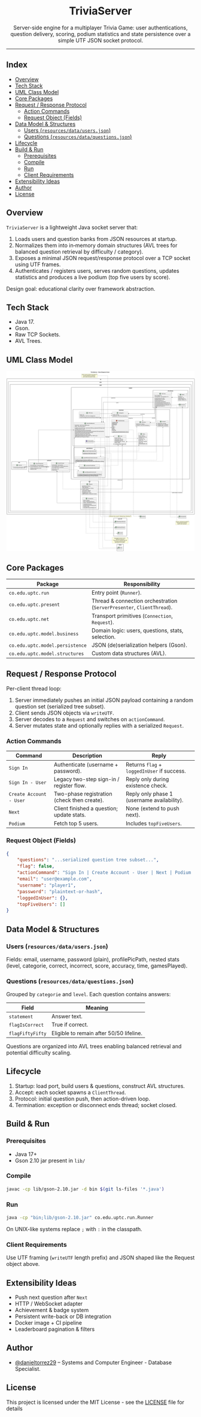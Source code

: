 <h1 align="center">TriviaServer</h1>
<p align="center">
Server-side engine for a multiplayer Trivia Game: user authentications, question delivery, scoring, podium statistics and state persistence over a simple UTF JSON socket protocol.
</p>

---

<h2 align="left">Index</h2>

- [Overview](#overview)
- [Tech Stack](#tech-stack)
- [UML Class Model](#uml-class-model)
- [Core Packages](#core-packages)
- [Request / Response Protocol](#request--response-protocol)
  - [Action Commands](#action-commands)
  - [Request Object (Fields)](#request-object-fields)
- [Data Model \& Structures](#data-model--structures)
  - [Users (`resources/data/users.json`)](#users-resourcesdatausersjson)
  - [Questions (`resources/data/questions.json`)](#questions-resourcesdataquestionsjson)
- [Lifecycle](#lifecycle)
- [Build \& Run](#build--run)
  - [Prerequisites](#prerequisites)
  - [Compile](#compile)
  - [Run](#run)
  - [Client Requirements](#client-requirements)
- [Extensibility Ideas](#extensibility-ideas)
- [Author](#author)
- [License](#license)

## Overview

`TriviaServer` is a lightweight Java socket server that:

1. Loads users and question banks from JSON resources at startup.
2. Normalizes them into in‑memory domain structures (AVL trees for balanced question retrieval by difficulty / category).
3. Exposes a minimal JSON request/response protocol over a TCP socket using UTF frames.
4. Authenticates / registers users, serves random questions, updates statistics and produces a live podium (top five users by score).

Design goal: educational clarity over framework abstraction.

## Tech Stack

- Java 17.
- Gson.
- Raw TCP Sockets.
- AVL Trees.

## UML Class Model

[![UML Class Diagram](./resources/images/diagrams/trivia_server_class_diagram.png)](https://raw.githubusercontent.com/danieltorrez29/TriviaServer/refs/heads/master/resources/images/diagrams/trivia_server_class_diagram.png)

## Core Packages

| Package | Responsibility |
|---------|----------------|
| `co.edu.uptc.run` | Entry point (`Runner`). |
| `co.edu.uptc.present` | Thread & connection orchestration (`ServerPresenter`, `ClientThread`). |
| `co.edu.uptc.net` | Transport primitives (`Connection`, `Request`). |
| `co.edu.uptc.model.business` | Domain logic: users, questions, stats, selection. |
| `co.edu.uptc.model.persistence` | JSON (de)serialization helpers (Gson). |
| `co.edu.uptc.model.structures` | Custom data structures (AVL). |

## Request / Response Protocol

Per-client thread loop:

1. Server immediately pushes an initial JSON payload containing a random question set (serialized tree subset).
2. Client sends JSON objects via `writeUTF`.
3. Server decodes to a `Request` and switches on `actionCommand`.
4. Server mutates state and optionally replies with a serialized `Request`.

### Action Commands

| Command | Description | Reply |
|---------|-------------|-------|
| `Sign In` | Authenticate (username + password). | Returns `flag` + `loggedInUser` if success. |
| `Sign In - User` | Legacy two-step sign-in / register flow. | Reply only during existence check. |
| `Create Account - User` | Two-phase registration (check then create). | Reply only phase 1 (username availability). |
| `Next` | Client finished a question; update stats. | None (extend to push next). |
| `Podium` | Fetch top 5 users. | Includes `topFiveUsers`. |

### Request Object (Fields)

```json
{
    "questions": "...serialized question tree subset...",
    "flag": false,
    "actionCommand": "Sign In | Create Account - User | Next | Podium | ...",
    "email": "user@example.com",
    "username": "player1",
    "password": "plaintext-or-hash",
    "loggedInUser": {},
    "topFiveUsers": []
}
```

## Data Model & Structures

### Users (`resources/data/users.json`)

Fields: email, username, password (plain), profilePicPath, nested stats (level, categorie, correct, incorrect, score, accuracy, time, gamesPlayed).

### Questions (`resources/data/questions.json`)

Grouped by `categorie` and `level`. Each question contains answers:

| Field | Meaning |
|-------|---------|
| `statement` | Answer text. |
| `flagIsCorrect` | True if correct. |
| `flagFiftyFifty` | Eligible to remain after 50/50 lifeline. |

Questions are organized into AVL trees enabling balanced retrieval and potential difficulty scaling.

## Lifecycle

1. Startup: load port, build users & questions, construct AVL structures.
2. Accept: each socket spawns a `ClientThread`.
3. Protocol: initial question push, then action-driven loop.
4. Termination: exception or disconnect ends thread; socket closed.

## Build & Run

### Prerequisites

- Java 17+
- Gson 2.10 jar present in `lib/`

### Compile

```bash
javac -cp lib/gson-2.10.jar -d bin $(git ls-files '*.java')
```

### Run

```bash
java -cp "bin;lib/gson-2.10.jar" co.edu.uptc.run.Runner
```

On UNIX-like systems replace `;` with `:` in the classpath.

### Client Requirements

Use UTF framing (`writeUTF` length prefix) and JSON shaped like the Request object above.

## Extensibility Ideas

- Push next question after `Next`
- HTTP / WebSocket adapter
- Achievement & badge system
- Persistent write-back or DB integration
- Docker image + CI pipeline
- Leaderboard pagination & filters

## Author
- [@danieltorrez29](https://github.com/danieltorrez29) – Systems and Computer Engineer - Database Specialist.

## License
This project is licensed under the MIT License - see the [LICENSE](LICENSE) file for details
